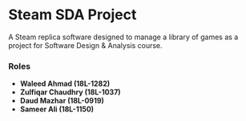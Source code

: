 # Steam SDA Project
A Steam replica software designed to manage a library of games as a project for Software Design &amp; Analysis course.

### Roles
* **Waleed Ahmad (18L-1282)** 
* **Zulfiqar Chaudhry (18L-1037)** 
* **Daud Mazhar (18L-0919)**
* **Sameer Ali (18L-1150)**
